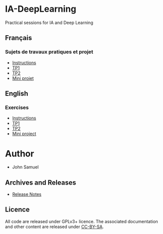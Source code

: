 # IA-DeepLearning
Practical sessions for IA and Deep Learning

## Français
### Sujets de travaux pratiques et projet
* [Instructions](fr/README.md)
* [TP1](fr/TP1/TP1.md)
* [TP2](fr/TP2/TP2.md)
* [Mini projet](fr/Projet/miniprojet.md)

## English 
### Exercises
* [Instructions](en/README.md)
* [TP1](en/practical1/practical1.md)
* [TP2](en/practical2/practical2.md)
* [Mini project](en/Projet/miniproject.md)

# Author
* John Samuel

## Archives and Releases
* [Release Notes](RELEASE.md)

## Licence
All code are released under GPLv3+ licence. The associated documentation and other content are released under [CC-BY-SA](http://creativecommons.org/licenses/by-sa/4.0/).
